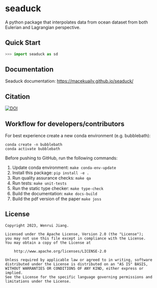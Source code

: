 # seaduck

A python package that interpolates data from ocean dataset from both Eulerian and Lagrangian perspective.

## Quick Start

```python
>>> import seaduck as sd

```

## Documentation

Seaduck documentation:
https://macekuailv.github.io/seaduck/

## Citation

[![DOI](https://joss.theoj.org/papers/10.21105/joss.05967/status.svg)](https://doi.org/10.21105/joss.05967)

## Workflow for developers/contributors

For best experience create a new conda environment (e.g. bubblebath):

```
conda create -n bubblebath
conda activate bubblebath
```

Before pushing to GitHub, run the following commands:

1. Update conda environment: `make conda-env-update`
1. Install this package: `pip install -e .`
1. Run quality assurance checks: `make qa`
1. Run tests: `make unit-tests`
1. Run the static type checker: `make type-check`
1. Build the documentation: `make docs-build`
1. Build the pdf version of the paper `make joss`

## License

```
Copyright 2023, Wenrui Jiang.

Licensed under the Apache License, Version 2.0 (the "License");
you may not use this file except in compliance with the License.
You may obtain a copy of the License at

    http://www.apache.org/licenses/LICENSE-2.0

Unless required by applicable law or agreed to in writing, software
distributed under the License is distributed on an "AS IS" BASIS,
WITHOUT WARRANTIES OR CONDITIONS OF ANY KIND, either express or implied.
See the License for the specific language governing permissions and
limitations under the License.
```
